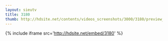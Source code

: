 ```yaml
---
layout: sieutv
title: 3180
thumb: http://hdsite.net/contents/videos_screenshots/3000/3180/preview_360p.mp4.jpg
---
```

{% include iframe src='http://hdsite.net/embed/3180' %}
 
